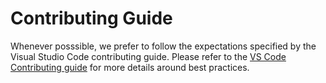 # Contributing Guide

Whenever posssible, we prefer to follow the expectations specified by the Visual Studio Code contributing guide. Please refer to the [VS Code Contributing guide](https://github.com/microsoft/vscode-docs/blob/main/CONTRIBUTING.md) for more details around best practices.
